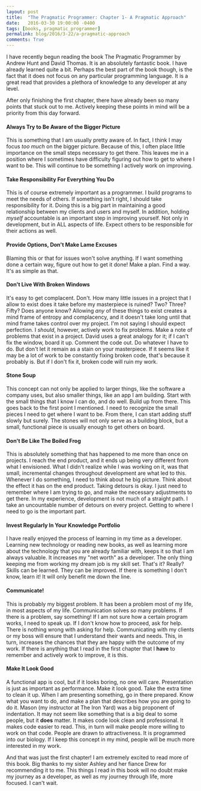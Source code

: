 ```yaml
---
layout: post
title:  "The Pragmatic Programmer: Chapter 1- A Pragmatic Approach"
date:   2016-03-30 19:00:00 -0400
tags: [books, pragmatic_programmer]
permalink: blog/2016/3-22/a-pragmatic-approach
comments: True
---
```


I have recently begun reading the book The Pragmatic Programmer by Andrew Hunt and David Thomas. It is an absolutely fantastic book. I have already learned quite a bit. Perhaps the best part of the book though, is the fact that it does not focus on any particular programming language. It is a great read that provides a plethora of knowledge to any developer at any level.

After only finishing the first chapter, there have already been so many points that stuck out to me. Actively keeping these points in mind will be a priority from this day forward.

#### Always Try to Be Aware of the Bigger Picture

This is something that I am usually pretty aware of. In fact, I think I may focus <i>too much</i> on the bigger picture. Because of this, I often place little importance on the small steps necessary to get there. This leaves me in a position where I sometimes have difficulty figuring out how to get to where I want to be. This will continue to be something I actively work on improving.

#### Take Responsibility For Everything You Do

This is of course extremely important as a programmer. I build programs to meet the needs of others. If something isn't right, I should take responsibility for it. Doing this is a big part in maintaining a good relationship between my clients and users and myself. In addition, holding <i>myself</i> accountable is an important step in improving yourself. Not only in development, but in ALL aspects of life. Expect others to be responsible for their actions as well.

#### Provide Options, Don't Make Lame Excuses

Blaming this or that for issues won't solve anything. If I want something done a certain way, figure out how to get it done! Make a plan. Find a way. It's as simple as that.

#### Don't Live With Broken Windows

It's easy to get complacent. Don't. How many little issues in a project that I allow to exist does it take before my masterpiece is ruined? Two? Three? Fifty? Does anyone know? Allowing <i>any</i> of these things to exist creates a mind frame of entropy and complacency, and it doesn't take long until that mind frame takes control over my project. I'm not saying I should expect perfection. I <i>should</i>, however, actively work to fix problems. Make a note of problems that exist in a project. David uses a great analogy for it; if I can't fix the window, board it up. Comment the code out. Do whatever I have to do. But don't let it remain as a stain on your masterpiece. If it seems like it may be a lot of work to be constantly fixing broken code, that's because it probably is. But if I don't fix it, broken code will ruin my work.

#### Stone Soup

This concept can not only be applied to larger things, like the software a company uses, but also smaller things, like an app I am building. Start with the small things that I know I can do, and do well. Build up from there. This goes back to the first point I mentioned. I need to recognize the small pieces I need to get where I want to be. From there, I can start adding stuff slowly but surely. The stones will not only serve as a building block, but a small, functional piece is usually enough to get others on board.

#### Don't Be Like The Boiled Frog

This is absolutely something that has happened to me more than once on projects. I reach the end product, and it ends up being very different from what I envisioned. What I didn't realize while I was working on it, was that small, incremental changes throughout development are what led to this. Whenever I do something, I need to think about he big picture. Think about the effect it has on the end product. Taking detours is okay. I just need to remember where I am trying to go, and make the necessary adjustments to get there.  In my experience, development is not much of a straight path. I take an uncountable number of detours on every project. Getting to where I need to go is the important part.

#### Invest Regularly In Your Knowledge Portfolio

I have really enjoyed the process of learning in my time as a developer.  Learning new technology or reading new books, as well as learning more about the technology that you are already familiar with, keeps it so that I am always valuable. It increases my "net worth" as a developer. The only thing keeping me from working my dream job is my skill set. That's it? Really? Skills can be learned. They can be improved. If there is something I don't know, learn it! It will only benefit me down the line.  

#### Communicate!

This is probably my biggest problem. It has been a problem most of my life, in most aspects of my life. Communication solves <i>so</i> many problems. If there is a problem, say something! If I am not sure how a certain program works, I need to speak up. If I don't know how to proceed, ask for help. There is nothing wrong with asking for help. Communicating with my clients or my boss will ensure that I understand their wants and needs. This, in turn, increases the chances that they are happy with the outcome of my work. If there is anything that I read in the first chapter that I <b>have</b> to remember and actively work to improve, it is this.

#### Make It Look Good

A functional app is cool, but if it looks boring, no one will care. Presentation is just as important as performance. Make it look good. Take the extra time to clean it up. When I am presenting something, go in there prepared. Know what you want to do, and make a plan that describes how you are going to do it. Mason (my instructor at The Iron Yard) was a big proponent of indentation. It may not seem like something that is a big deal to some people, but it <b>does</b> matter. It makes code look clean and professional. It makes code easier to read. This, in turn will make people more willing to work on that code. People are drawn to attractiveness. It is programmed into our biology. If I keep this concept in my mind, people will be much more interested in my work.

And that was just the first chapter! I am extremely excited to read more of this book. Big thanks to my sister Ashley and her fiance Drew for recommending it to me. This things I read in this book will no doubt make my journey as a developer, as well as my journey through life, more focused. I can't wait.

